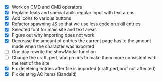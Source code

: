 - [x] Work on CMD and CMB operators
- [x] Replace feats and special abils regular input with text areas
- [x] Add icons to various buttons
- [x] Refactor spawning JS so that we use less code on skill entries
- [x] Selected font for main site and text areas
- [x] Figure out why importing does not work
- [x] Decrease the amount of entries the current page has to the amount made when the character was exported
- [ ] One day rewrite the showModal function
- [ ] Change the craft, perf, and pro ids to make them more consistent with the rest of the site
- [x] Fix deleteing entries after file is imported (craft,perf,prof not affected)
- [x] Fix deleting AC items (Bandaid)
